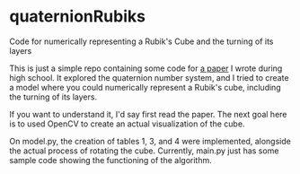 # quaternionRubiks
Code for numerically representing a Rubik's Cube and the turning of its layers

This is just a simple repo containing some code for [a paper](https://github.com/kalyanoliveira/quaternionRubiks/files/9845835/quaternions.and.rubiks.cube.pdf) I wrote during high school. It explored the quaternion number system, and I tried to create a model where you could numerically represent a Rubik's cube, including the turning of its layers.

If you want to understand it, I'd say first read the paper. The next goal here is to used OpenCV to create an actual visualization of the cube.

On model.py, the creation of tables 1, 3, and 4 were implemented, alongside the actual process of rotating the cube. Currently, main.py just has some sample code showing the functioning of the algorithm.
